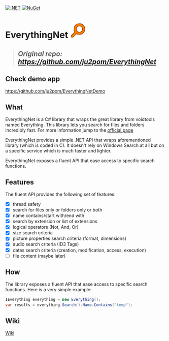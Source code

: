[![.NET](https://github.com/2A5F/EverythingNetCore/actions/workflows/dotnet.yml/badge.svg)](https://github.com/2A5F/EverythingNetCore/actions/workflows/dotnet.yml)
[![NuGet](https://img.shields.io/nuget/v/EverythingNetCore.svg?style=flat)](https://www.nuget.org/packages/EverythingNetCore/)

# EverythingNet ![](media/site_logo.gif)

> ## ***Original repo: https://github.com/ju2pom/EverythingNet***

## Check demo app

https://github.com/ju2pom/EverythingNetDemo

## What

EverythingNet is a C# library that wraps the great library from voidtools named Everything. This library lets you search for files and folders incredibly fast. For more information jump to the [official page](https://www.voidtools.com/)

EverythingNet provides a simple .NET API that wraps aforementioned library (which is coded in C). It doesn't rely on Windows Search at all but on a specific service which is much faster and lighter.

EverythingNet exposes a fluent API that ease access to specific search functions.

## Features

The fluent API provides the following set of features:
- [x] thread safety
- [x] search for files only or folders only or both
- [x] name contains/start with/end with
- [x] search by extension or list of extensions
- [x] logical operators (Not, And, Or)
- [x] size search criteria
- [x] picture properties search criteria (format, dimensions)
- [x] audio search criteria (ID3 Tags)
- [x] dates search criteria (creation, modification, access, execution)
- [ ] file content (maybe later)

## How

The library exposes a fluent API that ease access to specific search functions.
Here is a very simple example:

```csharp
IEverything everything = new Everything();
var results = everything.Search().Name.Contains("temp");
```

## Wiki
[Wiki](https://github.com/ju2pom/EverythingNet/wiki)
